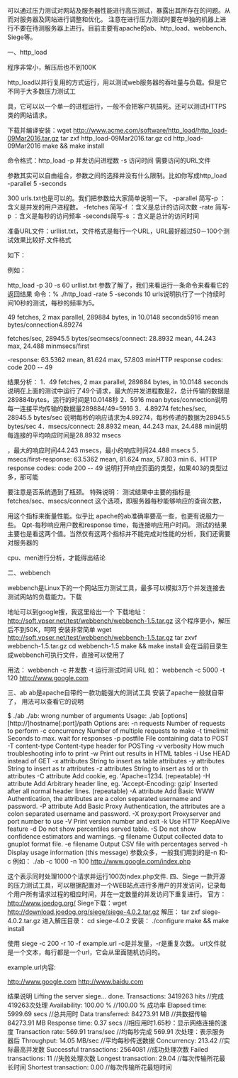 可以通过压力测试对网站及服务器性能进行高压测试，暴露出其所存在的问题。从而对服务器及网站进行调整和优化。
注意在进行压力测试时要在单独的机器上进行不要在待测服务器上进行。目前主要有apache的ab、http_load、webbench、Siege等。

一、http_load

程序非常小，解压后也不到100K

http_load以并行复用的方式运行，用以测试web服务器的吞吐量与负载。但是它不同于大多数压力测试工

具，它可以以一个单一的进程运行，一般不会把客户机搞死。还可以测试HTTPS类的网站请求。

下载并编译安装：wget http://www.acme.com/software/http_load/http_load-09Mar2016.tar.gz
tar zxf http_load-09Mar2016.tar.gz
cd http_load-09Mar2016
make && make install

命令格式：http_load  -p 并发访问进程数  -s 访问时间  需要访问的URL文件

参数其实可以自由组合，参数之间的选择并没有什么限制。比如你写成http_load -parallel 5 -seconds

300 urls.txt也是可以的。我们把参数给大家简单说明一下。
-parallel 简写-p ：含义是并发的用户进程数。
-fetches 简写-f ：含义是总计的访问次数
-rate    简写-p ：含义是每秒的访问频率
-seconds简写-s ：含义是总计的访问时间

准备URL文件：urllist.txt，文件格式是每行一个URL，URL最好超过50－100个测试效果比较好.文件格式

如下：








例如：

http_load -p 30 -s 60  urllist.txt
参数了解了，我们来看运行一条命令来看看它的返回结果
命令：% ./http_load -rate 5 -seconds 10 urls说明执行了一个持续时间10秒的测试，每秒的频率为5。

49 fetches, 2 max parallel, 289884 bytes, in 10.0148 seconds5916 mean bytes/connection4.89274

fetches/sec, 28945.5 bytes/secmsecs/connect: 28.8932 mean, 44.243 max, 24.488 minmsecs/first

-response: 63.5362 mean, 81.624 max, 57.803 minHTTP response codes: code 200 -- 49

结果分析：
1．49 fetches, 2 max parallel, 289884 bytes, in 10.0148 seconds
说明在上面的测试中运行了49个请求，最大的并发进程数是2，总计传输的数据是289884bytes，运行的时间是10.0148秒
2．5916 mean bytes/connection说明每一连接平均传输的数据量289884/49=5916
3．4.89274 fetches/sec, 28945.5 bytes/sec
说明每秒的响应请求为4.89274，每秒传递的数据为28945.5 bytes/sec
4．msecs/connect: 28.8932 mean, 44.243 max, 24.488 min说明每连接的平均响应时间是28.8932 msecs

，最大的响应时间44.243 msecs，最小的响应时间24.488 msecs
5．msecs/first-response: 63.5362 mean, 81.624 max, 57.803 min
6、HTTP response codes: code 200 -- 49     说明打开响应页面的类型，如果403的类型过多，那可能

要注意是否系统遇到了瓶颈。
特殊说明：
测试结果中主要的指标是 fetches/sec、msecs/connect 这个选项，即服务器每秒能够响应的查询次数，

用这个指标来衡量性能。似乎比 apache的ab准确率要高一些，也更有说服力一些。
Qpt-每秒响应用户数和response time，每连接响应用户时间。
测试的结果主要也是看这两个值。当然仅有这两个指标并不能完成对性能的分析，我们还需要对服务器的

cpu、men进行分析，才能得出结论

二、webbench

webbench是Linux下的一个网站压力测试工具，最多可以模拟3万个并发连接去测试网站的负载能力。下载

地址可以到google搜，我这里给出一个
下载地址：http://soft.vpser.net/test/webbench/webbench-1.5.tar.gz
这个程序更小，解压后不到50K，呵呵
安装非常简单
wget http://soft.vpser.net/test/webbench/webbench-1.5.tar.gz
tar zxvf webbench-1.5.tar.gz
cd webbench-1.5
make && make install
会在当前目录生成webbench可执行文件，直接可以使用了

用法：
webbench -c 并发数 -t 运行测试时间 URL
如：
webbench -c 5000 -t 120 http://www.google.com

三、ab
ab是apache自带的一款功能强大的测试工具
安装了apache一般就自带了，
用法可以查看它的说明

$ ./ab
./ab: wrong number of arguments
Usage: ./ab [options] [http://]hostname[:port]/path
Options are:
-n requests Number of requests to perform
-c concurrency Number of multiple requests to make
-t timelimit Seconds to max. wait for responses
-p postfile File containing data to POST
-T content-type Content-type header for POSTing
-v verbosity How much troubleshooting info to print
-w Print out results in HTML tables
-i Use HEAD instead of GET
-x attributes String to insert as table attributes
-y attributes String to insert as tr attributes
-z attributes String to insert as td or th attributes
-C attribute Add cookie, eg. 'Apache=1234. (repeatable)
-H attribute Add Arbitrary header line, eg. 'Accept-Encoding: gzip'
Inserted after all normal header lines. (repeatable)
-A attribute Add Basic WWW Authentication, the attributes
are a colon separated username and password.
-P attribute Add Basic Proxy Authentication, the attributes
are a colon separated username and password.
-X proxy:port Proxyserver and port number to use
-V Print version number and exit
-k Use HTTP KeepAlive feature
-d Do not show percentiles served table.
-S Do not show confidence estimators and warnings.
-g filename Output collected data to gnuplot format file.
-e filename Output CSV file with percentages served
-h Display usage information (this message)
参数众多，一般我们用到的是-n 和-c
例如：
./ab -c 1000 -n 100 http://www.google.com/index.php

这个表示同时处理1000个请求并运行100次index.php文件.
四、Siege
一款开源的压力测试工具，可以根据配置对一个WEB站点进行多用户的并发访问，记录每个用户所有请求过程的相应时间，并在一定数量的并发访问下重复进行。
官方：http://www.joedog.org/
Siege下载：wget http://download.joedog.org/siege/siege-4.0.2.tar.gz
解压：
tar zxf siege-4.0.2.tar.gz
进入解压目录：
cd siege-4.0.2
安装：
./configure
make && make install

使用
siege -c 200 -r 10 -f example.url
-c是并发量，-r是重复次数。 url文件就是一个文本，每行都是一个url，它会从里面随机访问的。

example.url内容:

http://www.google.com
http://www.baidu.com

结果说明
Lifting the server siege… done.
Transactions: 3419263 hits //完成419263次处理
Availability: 100.00 % //100.00 % 成功率
Elapsed time: 5999.69 secs //总共用时
Data transferred: 84273.91 MB //共数据传输84273.91 MB
Response time: 0.37 secs //相应用时1.65秒：显示网络连接的速度
Transaction rate: 569.91 trans/sec //均每秒完成 569.91 次处理：表示服务器后
Throughput: 14.05 MB/sec //平均每秒传送数据
Concurrency: 213.42 //实际最高并发数
Successful transactions: 2564081 //成功处理次数
Failed transactions: 11 //失败处理次数
Longest transaction: 29.04 //每次传输所花最长时间
Shortest transaction: 0.00 //每次传输所花最短时间
